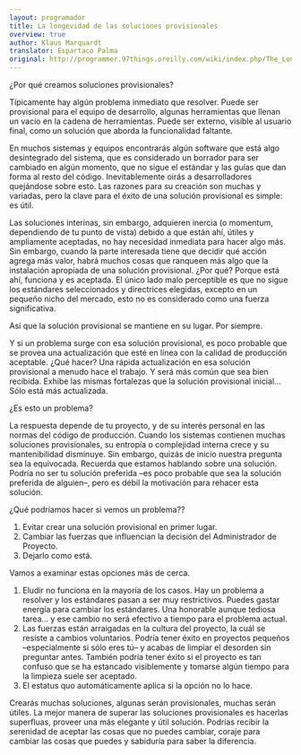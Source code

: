 ```yaml
---
layout: programador
title: La longevidad de las soluciones provisionales
overview: true
author: Klaus Marquardt
translator: Espartaco Palma
original: http://programmer.97things.oreilly.com/wiki/index.php/The_Longevity_of_Interim_Solutions
---
```


¿Por qué creamos soluciones provisionales?

Típicamente hay algún problema inmediato que resolver. Puede ser
provisional para el equipo de desarrollo, algunas herramientas que
llenan un vacío en la cadena de herramientas. Puede ser externo, visible
al usuario final, como un solución que aborda la funcionalidad faltante.

En muchos sistemas y equipos encontrarás algún software que está algo
desintegrado del sistema, que es considerado un borrador para ser
cambiado en algún momento, que no sigue el estándar y las guías que dan
forma al resto del código. Inevitablemente oirás a desarrolladores
quejándose sobre esto. Las razones para su creación son muchas y
variadas, pero la clave para el éxito de una solución provisional es
simple: es útil.

Las soluciones interinas, sin embargo, adquieren inercia (o momentum,
dependiendo de tu punto de vista) debido a que están ahí, útiles y
ampliamente aceptadas, no hay necesidad inmediata para hacer algo más.
Sin embargo, cuando la parte interesada tiene que decidir qué acción
agrega más valor, habrá muchos cosas que ranqueen más algo que la
instalación apropiada de una solución provisional. ¿Por qué? Porque está
ahí, funciona y es aceptada. El único lado malo perceptible es que no
sigue los estándares seleccionados y directrices elegidas, excepto en un
pequeño nicho del mercado, esto no es considerado como una fuerza
significativa.

Así que la solución provisional se mantiene en su lugar. Por siempre.

Y si un problema surge con esa solución provisional, es poco probable
que se provea una actualización que esté en línea con la calidad de
producción aceptable. ¿Qué hacer? Una rápida actualización en esa
solución provisional a menudo hace el trabajo. Y será más común que
sea bien recibida. Exhibe las mismas fortalezas que la solución
provisional inicial… Sólo está más actualizada.

¿Es esto un problema?

La respuesta depende de tu proyecto, y de su interés personal en las
normas del código de producción. Cuando los sistemas contienen muchas
soluciones provisionales, su entropía o complejidad interna crece y su
mantenibilidad disminuye. Sin embargo, quizás de inicio nuestra pregunta
sea la equivocada. Recuerda que estamos hablando sobre una solución.
Podría no ser tu solución preferida –es poco probable que sea la
solución preferida de alguien–, pero es débil la motivación para rehacer
esta solución.

¿Qué podríamos hacer si vemos un problema??

1. Evitar crear una solución provisional en primer lugar.
2. Cambiar las fuerzas que influencian la decisión del Administrador de
Proyecto.
3. Dejarlo como está.

Vamos a examinar estas opciones más de cerca.

1. Eludir no funciona en la mayoría de los casos. Hay un problema a
resolver y los estándares pasan a ser muy restrictivos. Puedes gastar
energía para cambiar los estándares. Una honorable aunque tediosa tarea…
y ese cambio no será efectivo a tiempo para el problema actual.
2. Las fuerzas están arraigadas en la cultura del proyecto, la cuál se
resiste a cambios voluntarios. Podría tener éxito en proyectos pequeños
–especialmente si sólo eres tú– y acabas de limpiar el desorden sin
preguntar antes. También podría tener éxito si el proyecto es tan
confuso que se ha estancado visiblemente y tomarse algún tiempo para la
limpieza suele ser aceptado.
3. El estatus quo automáticamente aplica si la opción no lo hace.

Crearás muchas soluciones, algunas serán provisionales, muchas serán
útiles. La mejor manera de superar las soluciones provisionales es
hacerlas superfluas, proveer una más elegante y útil solución. Podrías
recibir la serenidad de aceptar las cosas que no puedes cambiar, coraje
para cambiar las cosas que puedes y sabiduría para saber la diferencia.

